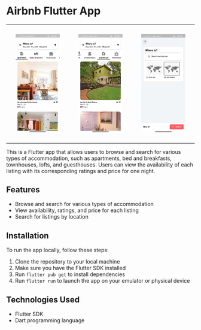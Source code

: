 # Airbnb Flutter App


<table style="width:100%; table-layout:fixed;">
  <tr>
    <td style="width:33.33%; text-align:center; padding:25px;"><img src="screenshots/ExploreApartment2.jpg" alt="Explore Page" style="width:100%;"/></td>
    <td style="width:33.33%; text-align:center; padding:25px;"><img src="screenshots/ExploreGuestHouse2.jpg" alt="Explore Pag" style="width:100%;"/></td>
    <td style="width:33.33%; text-align:center; padding:25px;"><img src="screenshots/SearchPage2.jpg" alt="Search Page" style="width:100%;"/></td>
  </tr>
</table>


This is a Flutter app that allows users to browse and search for various types of accommodation, such as apartments, bed and breakfasts, townhouses, lofts, and guesthouses. Users can view the availability of each listing with its corresponding ratings and price for one night.

## Features

- Browse and search for various types of accommodation
- View availability, ratings, and price for each listing
- Search for listings by location

## Installation

To run the app locally, follow these steps:

1. Clone the repository to your local machine
2. Make sure you have the Flutter SDK installed
3. Run `flutter pub get` to install dependencies
4. Run `flutter run` to launch the app on your emulator or physical device

## Technologies Used

- Flutter SDK
- Dart programming language

